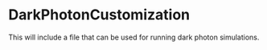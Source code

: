 # DarkPhotonCustomization
This will include a file that can be used for running dark photon simulations.
